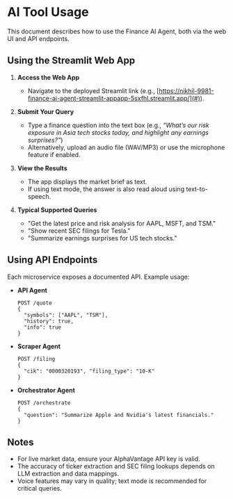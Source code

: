 # AI Tool Usage

This document describes how to use the Finance AI Agent, both via the web UI and API endpoints.

## Using the Streamlit Web App

1. **Access the Web App**
   - Navigate to the deployed Streamlit link (e.g., [https://nikhil-9981-finance-ai-agent-streamlit-appapp-5sxfhl.streamlit.app/](#)).

2. **Submit Your Query**
   - Type a finance question into the text box (e.g., _"What’s our risk exposure in Asia tech stocks today, and highlight any earnings surprises?"_)
   - Alternatively, upload an audio file (WAV/MP3) or use the microphone feature if enabled.

3. **View the Results**
   - The app displays the market brief as text.
   - If using text mode, the answer is also read aloud using text-to-speech.

4. **Typical Supported Queries**
   - "Get the latest price and risk analysis for AAPL, MSFT, and TSM."
   - "Show recent SEC filings for Tesla."
   - "Summarize earnings surprises for US tech stocks."

## Using API Endpoints

Each microservice exposes a documented API. Example usage:

- **API Agent**
    ```
    POST /quote
    {
      "symbols": ["AAPL", "TSM"],
      "history": true,
      "info": true
    }
    ```
- **Scraper Agent**
    ```
    POST /filing
    {
      "cik": "0000320193", "filing_type": "10-K"
    }
    ```
- **Orchestrator Agent**
    ```
    POST /orchestrate
    {
      "question": "Summarize Apple and Nvidia's latest financials."
    }
    ```

## Notes

- For live market data, ensure your AlphaVantage API key is valid.
- The accuracy of ticker extraction and SEC filing lookups depends on LLM extraction and data mappings.
- Voice features may vary in quality; text mode is recommended for critical queries.


